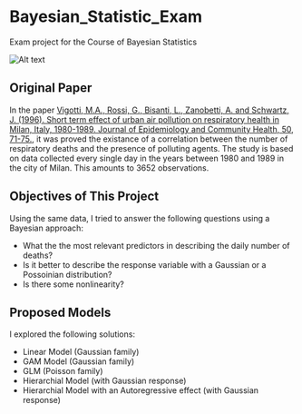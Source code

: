 # Bayesian_Statistic_Exam
Exam project for the Course of Bayesian Statistics

![Alt text](img/cover_image.jpg?raw=true "Mortality in Milan")

## Original Paper

In the paper [Vigotti, M.A., Rossi, G., Bisanti, L., Zanobetti, A. and Schwartz, J. (1996). Short term effect of urban air pollution on respiratory health in Milan, Italy, 1980-1989. Journal of Epidemiology and Community Health, 50, 71-75.](https://www.ncbi.nlm.nih.gov/pmc/articles/PMC1060893/pdf/jepicomh00187-0073.pdf), it was proved the existance of a correlation between the number of respiratory deaths and the presence of polluting agents. The study is based on data collected every single day in the years between 1980 and 1989 in the city of Milan. This amounts to 3652 observations.

## Objectives of This Project

Using the same data, I tried to answer the following questions using a Bayesian approach:
 * What the the most relevant predictors in describing the daily number of deaths?
 * Is it better to describe the response variable with a Gaussian or a Possoinian distribution?
 * Is there some nonlinearity?
 
## Proposed Models
I explored the following solutions:
 * Linear Model (Gaussian family)
 * GAM Model (Gaussian family)
 * GLM (Poisson family)
 * Hierarchial Model (with Gaussian response)
 * Hierarchial Model with an Autoregressive effect (with Gaussian response)
